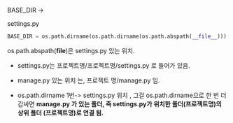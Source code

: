 
BASE_DIR -> 

settings.py 

```python
BASE_DIR = os.path.dirname(os.path.dirname(os.path.abspath(__file__)))

```
os.path.abspath(__file__)은 settings.py 있는 위치.

- settings.py는 프로젝트명/프로젝트명/settings.py 로 들어가 있음.
- manage.py 있는 위치 는, 프로젝트 명/manage.py 임.

- os.path.dirname 1번-> settings.py 위치 , 그걸 os.path.dirname으로 한 번 더 감싸면 
**manage.py 가 있는 폴더, 즉 settings.py가 위치한 폴더(프로젝트명)의 상위 폴더 (프로젝트명)로 연결 됨.**




